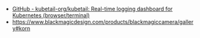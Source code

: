- [GitHub - kubetail-org/kubetail: Real-time logging dashboard for Kubernetes (browser/terminal)](https://github.com/kubetail-org/kubetail)
- https://www.blackmagicdesign.com/products/blackmagiccamera/gallery#korn